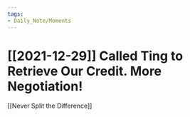 ```yaml
---
tags:
- Daily_Note/Moments
---
```


# [[2021-12-29]] Called Ting to Retrieve Our Credit. More Negotiation!



[[Never Split the Difference]]